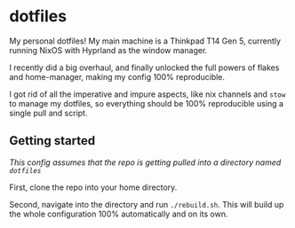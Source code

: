# dotfiles

My personal dotfiles! My main machine is a Thinkpad T14 Gen 5,
currently running NixOS with Hyprland as the window manager.

I recently did a big overhaul, and finally unlocked the full powers of 
flakes and home-manager, making my config 100% reproducible.

I got rid of all the imperative and impure aspects, like nix channels
and `stow` to manage my dotfiles, so everything should be 100% reproducible 
using a single pull and script.

## Getting started

*This config assumes that the repo is getting pulled into a directory named `dotfiles`*

First, clone the repo into your home directory.

Second, navigate into the directory and run `./rebuild.sh`. This will build up the
whole configuration 100% automatically and on its own.
